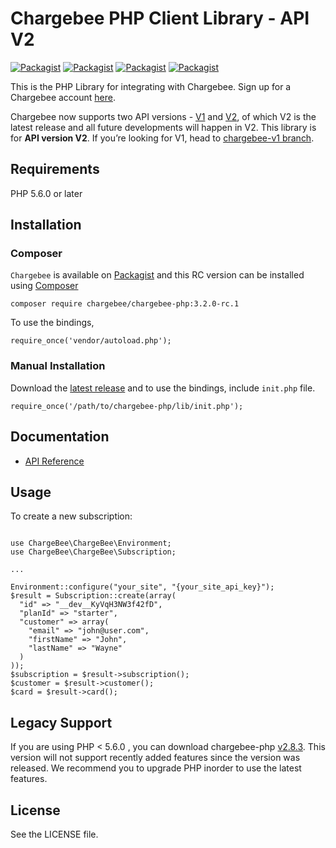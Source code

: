 # Chargebee PHP Client Library - API V2

[![Packagist](https://img.shields.io/packagist/v/chargebee/chargebee-php.svg?maxAge=2592000)](https://packagist.org/packages/chargebee/chargebee-php)
[![Packagist](https://img.shields.io/packagist/dt/chargebee/chargebee-php.svg?maxAge=2592000)](https://packagist.org/packages/chargebee/chargebee-php/stats)
[![Packagist](https://img.shields.io/packagist/dm/chargebee/chargebee-php.svg?maxAge=2592000)](https://packagist.org/packages/chargebee/chargebee-php/stats)
[![Packagist](https://img.shields.io/packagist/l/chargebee/chargebee-php.svg?maxAge=2592000)](https://packagist.org/packages/chargebee/chargebee-php)

This is the PHP Library for integrating with Chargebee. Sign up for a Chargebee account [here](https://www.chargebee.com).

Chargebee now supports two API versions - [V1](https://apidocs.chargebee.com/docs/api/v1) and [V2](https://apidocs.chargebee.com/docs/api), of which V2 is the latest release and all future developments will happen in V2. This library is for <b>API version V2</b>. If you’re looking for V1, head to [chargebee-v1 branch](https://github.com/chargebee/chargebee-php/tree/chargebee-v1).

## Requirements

PHP 5.6.0 or later

## Installation

### Composer
```Chargebee``` is available on [Packagist](https://packagist.org/packages/chargebee/chargebee-php) and this RC version can be installed using [Composer](https://getcomposer.org/)

<pre><code>composer require chargebee/chargebee-php:3.2.0-rc.1</code></pre>

To use the bindings, 
<pre><code>require_once('vendor/autoload.php');</code></pre>

### Manual Installation
Download the [latest release](https://github.com/chargebee/chargebee-php/releases) and to use the bindings, include 
<code>init.php</code> file. 
<pre><code>require_once('/path/to/chargebee-php/lib/init.php');</code></pre>

## Documentation

* <a href="https://apidocs.chargebee.com/docs/api?lang=php" target="_blank">API Reference</a>

## Usage

To create a new subscription:

<pre><code>
use ChargeBee\ChargeBee\Environment;
use ChargeBee\ChargeBee\Subscription;

...

Environment::configure("your_site", "{your_site_api_key}");
$result = Subscription::create(array(
  "id" => "__dev__KyVqH3NW3f42fD",
  "planId" => "starter",
  "customer" => array(
    "email" => "john@user.com",
    "firstName" => "John",
    "lastName" => "Wayne"
  )
));
$subscription = $result->subscription();
$customer = $result->customer();
$card = $result->card();
</code></pre>

## Legacy Support

If you are using PHP < 5.6.0 , you can download chargebee-php [v2.8.3](https://github.com/chargebee/chargebee-php/tree/v2.8.3). This version will not support recently added features since the version was released. We recommend you to upgrade PHP inorder to use the latest features. 
## License

See the LICENSE file.

